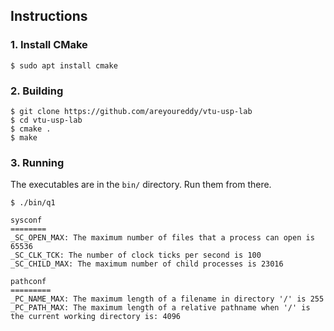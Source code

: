## Instructions

### 1. Install CMake

```
$ sudo apt install cmake
```

### 2. Building

```
$ git clone https://github.com/areyoureddy/vtu-usp-lab
$ cd vtu-usp-lab
$ cmake .
$ make
```

### 3. Running

The executables are in the `bin/` directory. Run them from there.

```
$ ./bin/q1

sysconf
========
_SC_OPEN_MAX: The maximum number of files that a process can open is 65536
_SC_CLK_TCK: The number of clock ticks per second is 100
_SC_CHILD_MAX: The maximum number of child processes is 23016

pathconf
=========
_PC_NAME_MAX: The maximum length of a filename in directory '/' is 255
_PC_PATH_MAX: The maximum length of a relative pathname when '/' is the current working directory is: 4096

```
